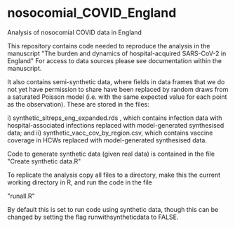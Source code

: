 # nosocomial\_COVID\_England
 Analysis of nosocomial COVID data in England

This repository contains code needed to reproduce the analysis in the manuscript "The burden and dynamics of hospital-acquired SARS-CoV-2 in England"
For access to data sources please see documentation within the manuscript.

It also contains semi-synthetic data, where fields in data frames that we do not yet have permission to share have been replaced by random draws 
from a saturated Poisson model (i.e. with the same expected value for each point as the observation). These are stored in the files:

i) synthetic_sitreps_eng_expanded.rds , which contains infection data with hospital-associated infections replaced with model-generated synthesised data; and ii)  synthetic_vacc_cov_by_region.csv, which contains vaccine coverage in HCWs replaced with model-generated synthesised data.

Code to generate synthetic data (given real data) is contained in the file "Create synthetic data.R"

To replicate the analysis copy all files to a directory, make this the current working directory in R, and run the code in the file

"runall.R"

By default this is set to run code using synthetic data, though this can be changed by setting the flag runwithsyntheticdata to FALSE. 





